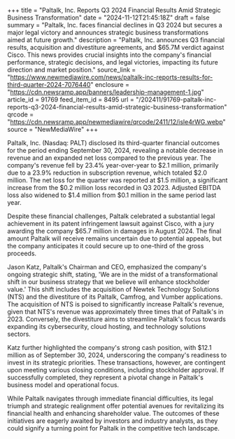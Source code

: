 +++
title = "Paltalk, Inc. Reports Q3 2024 Financial Results Amid Strategic Business Transformation"
date = "2024-11-12T21:45:18Z"
draft = false
summary = "Paltalk, Inc. faces financial declines in Q3 2024 but secures a major legal victory and announces strategic business transformations aimed at future growth."
description = "Paltalk, Inc. announces Q3 financial results, acquisition and divestiture agreements, and $65.7M verdict against Cisco. This news provides crucial insights into the company's financial performance, strategic decisions, and legal victories, impacting its future direction and market position."
source_link = "https://www.newmediawire.com/news/paltalk-inc-reports-results-for-third-quarter-2024-7076440"
enclosure = "https://cdn.newsramp.app/banners/leadership-management-1.jpg"
article_id = 91769
feed_item_id = 8495
url = "/202411/91769-paltalk-inc-reports-q3-2024-financial-results-amid-strategic-business-transformation"
qrcode = "https://cdn.newsramp.app/newmediawire/qrcode/2411/12/isle4rWG.webp"
source = "NewMediaWire"
+++

<p>Paltalk, Inc. (Nasdaq: PALT) disclosed its third-quarter financial outcomes for the period ending September 30, 2024, revealing a notable decrease in revenue and an expanded net loss compared to the previous year. The company's revenue fell by 23.4% year-over-year to $2.1 million, primarily due to a 23.9% reduction in subscription revenue, which totaled $2.0 million. The net loss for the quarter was reported at $1.5 million, a significant increase from the $0.2 million loss recorded in Q3 2023. Adjusted EBITDA loss also widened to $1.4 million from $0.1 million in the same period last year.</p><p>Despite these financial challenges, Paltalk celebrated a substantial legal achievement in its patent infringement lawsuit against Cisco, with a jury awarding the company $65.7 million in damages in August 2024. The final amount Paltalk will receive remains uncertain due to potential appeals, but the company anticipates it could secure up to one-third of the gross proceeds.</p><p>Jason Katz, Paltalk's Chairman and CEO, emphasized the company's ongoing strategic shift, stating, 'We are in the midst of a transformational shift in our business strategy that we believe will enhance stockholder value.' This shift includes the acquisition of Newtek Technology Solutions (NTS) and the divestiture of its Paltalk, Camfrog, and Vumber applications. The acquisition of NTS is poised to significantly increase Paltalk's revenue, given that NTS's revenue was approximately three times that of Paltalk's in 2023. Conversely, the divestiture aims to streamline Paltalk's focus towards expanding its cybersecurity, cloud hosting, and technology solutions sectors.</p><p>Katz further highlighted the company's strong cash position, with $12.1 million as of September 30, 2024, underscoring the company's readiness to invest in its strategic priorities. These transactions, however, are contingent upon meeting various closing conditions, including stockholder approval. If successfully completed, they represent a pivotal change in Paltalk's business model and operational focus.</p><p>While Paltalk navigates through immediate financial difficulties, its legal triumph and strategic realignment offer potential avenues for revitalizing its financial health and enhancing shareholder value. The outcomes of these initiatives are eagerly awaited by investors and industry analysts, as they could signify a turning point for Paltalk in the competitive tech landscape.</p>
